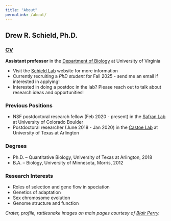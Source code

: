 ```yaml
---
title: "About"
permalink: /about/
---
```

## Drew R. Schield, Ph.D.

### [CV](https://drewschield.github.io/CV/Schield_CV_06.11.24.pdf)

__Assistant professor__ in the [Department of Biology](https://bio.as.virginia.edu/) at University of Virginia
- Visit the [Schield Lab](https://schieldlab.org/) website for more information
- Currently recruiting a *PhD student* for Fall 2025 - send me an email if interested in applying!
- Interested in doing a postdoc in the lab? Please reach out to talk about research ideas and opportunities! 

### Previous Positions
- NSF postdoctoral research fellow (Feb 2020 - present) in the [Safran Lab](http://www.safran-lab.com/) at University of Colorado Boulder
- Postdoctoral researcher (June 2018 - Jan 2020) in the [Castoe Lab](https://www.castoelaboratory.org/) at University of Texas at Arlington

### Degrees
- Ph.D. – Quantitative Biology, University of Texas at Arlington, 2018  
- B.A. – Biology, University of Minnesota, Morris, 2012  

### Research Interests
- Roles of selection and gene flow in speciation
- Genetics of adaptation
- Sex chromosome evolution
- Genome structure and function

*Crater, profile, rattlesnake images on main pages courtesy of [Blair Perry](https://blairperry.net/).*
